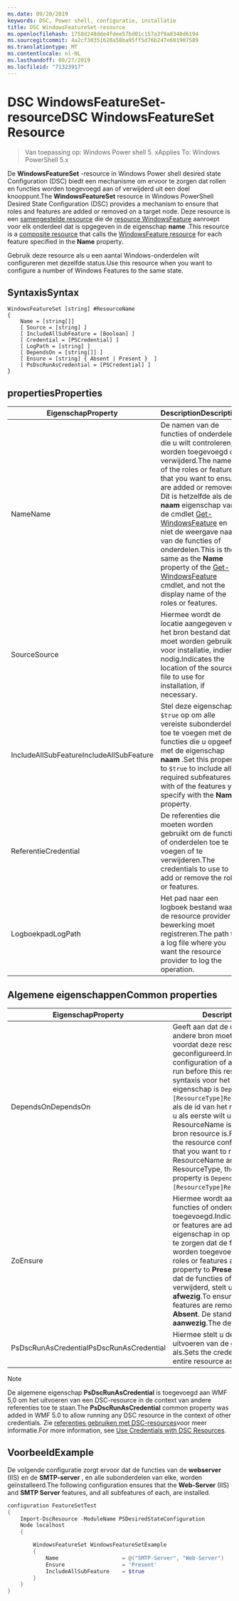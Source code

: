 ```yaml
---
ms.date: 09/20/2019
keywords: DSC, Power shell, configuratie, installatie
title: DSC WindowsFeatureSet-resource
ms.openlocfilehash: 1758d248dde4fdee57bd01c157a3f9a8340d6194
ms.sourcegitcommit: 4a2cf30351620a58ba95ff5d76b247e601907589
ms.translationtype: MT
ms.contentlocale: nl-NL
ms.lasthandoff: 09/27/2019
ms.locfileid: "71323917"
---
```

# <a name="dsc-windowsfeatureset-resource"></a><span data-ttu-id="1a3f3-103">DSC WindowsFeatureSet-resource</span><span class="sxs-lookup"><span data-stu-id="1a3f3-103">DSC WindowsFeatureSet Resource</span></span>

> <span data-ttu-id="1a3f3-104">Van toepassing op: Windows Power shell 5. x</span><span class="sxs-lookup"><span data-stu-id="1a3f3-104">Applies To: Windows PowerShell 5.x</span></span>

<span data-ttu-id="1a3f3-105">De **WindowsFeatureSet** -resource in Windows Power shell desired state Configuration (DSC) biedt een mechanisme om ervoor te zorgen dat rollen en functies worden toegevoegd aan of verwijderd uit een doel knooppunt.</span><span class="sxs-lookup"><span data-stu-id="1a3f3-105">The **WindowsFeatureSet** resource in Windows PowerShell Desired State Configuration (DSC) provides a mechanism to ensure that roles and features are added or removed on a target node.</span></span> <span data-ttu-id="1a3f3-106">Deze resource is een [samengestelde resource](../../../resources/authoringResourceComposite.md) die de [resource WindowsFeature](windowsfeatureResource.md) aanroept voor elk onderdeel dat is opgegeven in de eigenschap **name** .</span><span class="sxs-lookup"><span data-stu-id="1a3f3-106">This resource is a [composite resource](../../../resources/authoringResourceComposite.md) that calls the [WindowsFeature resource](windowsfeatureResource.md) for each feature specified in the **Name** property.</span></span>

<span data-ttu-id="1a3f3-107">Gebruik deze resource als u een aantal Windows-onderdelen wilt configureren met dezelfde status.</span><span class="sxs-lookup"><span data-stu-id="1a3f3-107">Use this resource when you want to configure a number of Windows Features to the same state.</span></span>

## <a name="syntax"></a><span data-ttu-id="1a3f3-108">Syntaxis</span><span class="sxs-lookup"><span data-stu-id="1a3f3-108">Syntax</span></span>

```Syntax
WindowsFeatureSet [string] #ResourceName
{
    Name = [string[]]
    [ Source = [string] ]
    [ IncludeAllSubFeature = [Boolean] ]
    [ Credential = [PSCredential] ]
    [ LogPath = [string] ]
    [ DependsOn = [string[]] ]
    [ Ensure = [string] { Absent | Present }  ]
    [ PsDscRunAsCredential = [PSCredential] ]
}
```

## <a name="properties"></a><span data-ttu-id="1a3f3-109">properties</span><span class="sxs-lookup"><span data-stu-id="1a3f3-109">Properties</span></span>

|  <span data-ttu-id="1a3f3-110">Eigenschap</span><span class="sxs-lookup"><span data-stu-id="1a3f3-110">Property</span></span>  |  <span data-ttu-id="1a3f3-111">Description</span><span class="sxs-lookup"><span data-stu-id="1a3f3-111">Description</span></span>   |
|---|---|
|<span data-ttu-id="1a3f3-112">Name</span><span class="sxs-lookup"><span data-stu-id="1a3f3-112">Name</span></span> |<span data-ttu-id="1a3f3-113">De namen van de functies of onderdelen die u wilt controleren, worden toegevoegd of verwijderd.</span><span class="sxs-lookup"><span data-stu-id="1a3f3-113">The names of the roles or features that you want to ensure are added or removed.</span></span> <span data-ttu-id="1a3f3-114">Dit is hetzelfde als de **naam** eigenschap van de cmdlet [Get-WindowsFeature](/powershell/module/servermanager/get-windowsfeature?view=winserver2012r2-ps) en niet de weergave naam van de functies of onderdelen.</span><span class="sxs-lookup"><span data-stu-id="1a3f3-114">This is the same as the **Name** property of the [Get-WindowsFeature](/powershell/module/servermanager/get-windowsfeature?view=winserver2012r2-ps) cmdlet, and not the display name of the roles or features.</span></span> |
|<span data-ttu-id="1a3f3-115">Source</span><span class="sxs-lookup"><span data-stu-id="1a3f3-115">Source</span></span> |<span data-ttu-id="1a3f3-116">Hiermee wordt de locatie aangegeven van het bron bestand dat moet worden gebruikt voor installatie, indien nodig.</span><span class="sxs-lookup"><span data-stu-id="1a3f3-116">Indicates the location of the source file to use for installation, if necessary.</span></span> |
|<span data-ttu-id="1a3f3-117">IncludeAllSubFeature</span><span class="sxs-lookup"><span data-stu-id="1a3f3-117">IncludeAllSubFeature</span></span> |<span data-ttu-id="1a3f3-118">Stel deze eigenschap in `$true` op om alle vereiste subonderdelen toe te voegen met de functies die u opgeeft met de eigenschap **naam** .</span><span class="sxs-lookup"><span data-stu-id="1a3f3-118">Set this property to `$true` to include all required subfeatures with of the features you specify with the **Name** property.</span></span> |
|<span data-ttu-id="1a3f3-119">Referentie</span><span class="sxs-lookup"><span data-stu-id="1a3f3-119">Credential</span></span> |<span data-ttu-id="1a3f3-120">De referenties die moeten worden gebruikt om de functies of onderdelen toe te voegen of te verwijderen.</span><span class="sxs-lookup"><span data-stu-id="1a3f3-120">The credentials to use to add or remove the roles or features.</span></span> |
|<span data-ttu-id="1a3f3-121">Logboekpad</span><span class="sxs-lookup"><span data-stu-id="1a3f3-121">LogPath</span></span> |<span data-ttu-id="1a3f3-122">Het pad naar een logboek bestand waar de resource provider de bewerking moet registreren.</span><span class="sxs-lookup"><span data-stu-id="1a3f3-122">The path to a log file where you want the resource provider to log the operation.</span></span> |

## <a name="common-properties"></a><span data-ttu-id="1a3f3-123">Algemene eigenschappen</span><span class="sxs-lookup"><span data-stu-id="1a3f3-123">Common properties</span></span>

|<span data-ttu-id="1a3f3-124">Eigenschap</span><span class="sxs-lookup"><span data-stu-id="1a3f3-124">Property</span></span> |<span data-ttu-id="1a3f3-125">Description</span><span class="sxs-lookup"><span data-stu-id="1a3f3-125">Description</span></span> |
|---|---|
|<span data-ttu-id="1a3f3-126">DependsOn</span><span class="sxs-lookup"><span data-stu-id="1a3f3-126">DependsOn</span></span> |<span data-ttu-id="1a3f3-127">Geeft aan dat de configuratie van een andere bron moet worden uitgevoerd voordat deze resource wordt geconfigureerd.</span><span class="sxs-lookup"><span data-stu-id="1a3f3-127">Indicates that the configuration of another resource must run before this resource is configured.</span></span> <span data-ttu-id="1a3f3-128">De syntaxis voor het gebruik van deze eigenschap is `DependsOn = "[ResourceType]ResourceName"`bijvoorbeeld als de id van het resource-script blok dat u als eerste wilt uitvoeren, de naam ResourceName is en het type van de bron resource is.</span><span class="sxs-lookup"><span data-stu-id="1a3f3-128">For example, if the ID of the resource configuration script block that you want to run first is ResourceName and its type is ResourceType, the syntax for using this property is `DependsOn = "[ResourceType]ResourceName"`.</span></span> |
|<span data-ttu-id="1a3f3-129">Zo</span><span class="sxs-lookup"><span data-stu-id="1a3f3-129">Ensure</span></span> |<span data-ttu-id="1a3f3-130">Hiermee wordt aangegeven of de functies of onderdelen worden toegevoegd.</span><span class="sxs-lookup"><span data-stu-id="1a3f3-130">Indicates whether the roles or features are added.</span></span> <span data-ttu-id="1a3f3-131">Stel deze eigenschap in op **presen teren**om ervoor te zorgen dat de functies of onderdelen worden toegevoegd.</span><span class="sxs-lookup"><span data-stu-id="1a3f3-131">To ensure that the roles or features are added, set this property to **Present**.</span></span> <span data-ttu-id="1a3f3-132">Om ervoor te zorgen dat de functies of onderdelen worden verwijderd, stelt u de eigenschap in op **afwezig**.</span><span class="sxs-lookup"><span data-stu-id="1a3f3-132">To ensure that the roles or features are removed, set the property to **Absent**.</span></span> <span data-ttu-id="1a3f3-133">De standaard waarde is **aanwezig**.</span><span class="sxs-lookup"><span data-stu-id="1a3f3-133">The default value is **Present**.</span></span> |
|<span data-ttu-id="1a3f3-134">PsDscRunAsCredential</span><span class="sxs-lookup"><span data-stu-id="1a3f3-134">PsDscRunAsCredential</span></span> |<span data-ttu-id="1a3f3-135">Hiermee stelt u de referentie in voor het uitvoeren van de gehele resource als.</span><span class="sxs-lookup"><span data-stu-id="1a3f3-135">Sets the credential for running the entire resource as.</span></span> |

> [!NOTE]
> <span data-ttu-id="1a3f3-136">De algemene eigenschap **PsDscRunAsCredential** is toegevoegd aan WMF 5,0 om het uitvoeren van een DSC-resource in de context van andere referenties toe te staan.</span><span class="sxs-lookup"><span data-stu-id="1a3f3-136">The **PsDscRunAsCredential** common property was added in WMF 5.0 to allow running any DSC resource in the context of other credentials.</span></span> <span data-ttu-id="1a3f3-137">Zie [referenties gebruiken met DSC-resources](../../../configurations/runasuser.md)voor meer informatie.</span><span class="sxs-lookup"><span data-stu-id="1a3f3-137">For more information, see [Use Credentials with DSC Resources](../../../configurations/runasuser.md).</span></span>

## <a name="example"></a><span data-ttu-id="1a3f3-138">Voorbeeld</span><span class="sxs-lookup"><span data-stu-id="1a3f3-138">Example</span></span>

<span data-ttu-id="1a3f3-139">De volgende configuratie zorgt ervoor dat de functies van de **webserver** (IIS) en de **SMTP-server** , en alle subonderdelen van elke, worden geïnstalleerd.</span><span class="sxs-lookup"><span data-stu-id="1a3f3-139">The following configuration ensures that the **Web-Server** (IIS) and **SMTP Server** features, and all subfeatures of each, are installed.</span></span>

```powershell
configuration FeatureSetTest
{
    Import-DscResource -ModuleName PSDesiredStateConfiguration
    Node localhost
    {

        WindowsFeatureSet WindowsFeatureSetExample
        {
            Name                    = @("SMTP-Server", "Web-Server")
            Ensure                  = 'Present'
            IncludeAllSubFeature    = $true
        }
    }
}
```